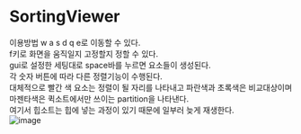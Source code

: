 # SortingViewer
이용방법
w a s d q e로 이동할 수 있다.  
f키로 화면을 움직일지 고정할지 정할 수 있다.  
gui로 설정한 세팅대로 space바를 누르면 요소들이 생성된다.  
각 숫자 버튼에 따라 다른 정렬기능이 수행된다.  
대체적으로 빨간 색 요소는 정렬이 될 자리를 나타내고 파란색과 초록색은 비교대상이며 마젠타색은 퀵소트에서만 쓰이는 partition을 나타낸다.  
여기서 힙소트는 힙에 넣는 과정이 있기 때문에 일부러 늦게 재생한다.  
![image](https://github.com/user-attachments/assets/82aa47b0-c329-46ad-8d64-193d68c86fb6)

